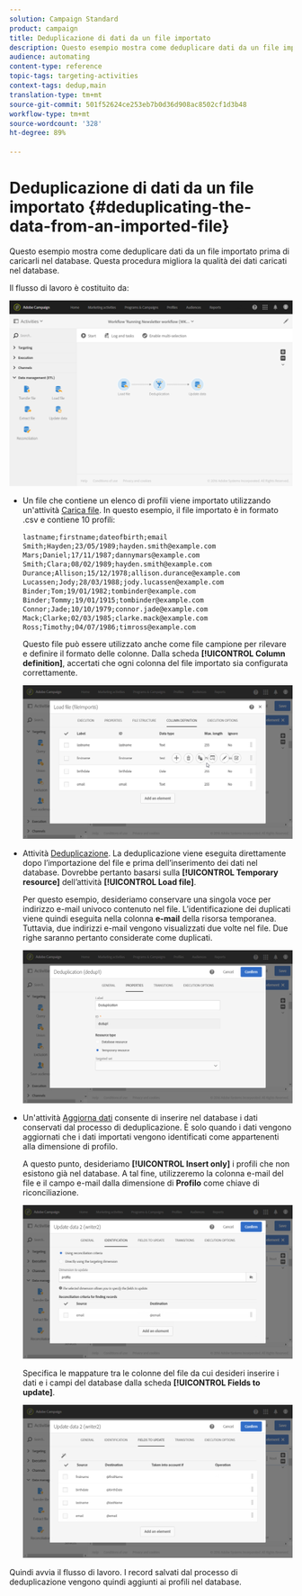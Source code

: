 ```yaml
---
solution: Campaign Standard
product: campaign
title: Deduplicazione di dati da un file importato
description: Questo esempio mostra come deduplicare dati da un file importato prima di caricarli nel database.
audience: automating
content-type: reference
topic-tags: targeting-activities
context-tags: dedup,main
translation-type: tm+mt
source-git-commit: 501f52624ce253eb7b0d36d908ac8502cf1d3b48
workflow-type: tm+mt
source-wordcount: '328'
ht-degree: 89%

---
```



# Deduplicazione di dati da un file importato {#deduplicating-the-data-from-an-imported-file}

Questo esempio mostra come deduplicare dati da un file importato prima di caricarli nel database. Questa procedura migliora la qualità dei dati caricati nel database.

Il flusso di lavoro è costituito da:

![](assets/deduplication_example2_workflow.png)

* Un file che contiene un elenco di profili viene importato utilizzando un&#39;attività [Carica file](../../automating/using/load-file.md). In questo esempio, il file importato è in formato .csv e contiene 10 profili:

   ```
   lastname;firstname;dateofbirth;email
   Smith;Hayden;23/05/1989;hayden.smith@example.com
   Mars;Daniel;17/11/1987;dannymars@example.com
   Smith;Clara;08/02/1989;hayden.smith@example.com
   Durance;Allison;15/12/1978;allison.durance@example.com
   Lucassen;Jody;28/03/1988;jody.lucassen@example.com
   Binder;Tom;19/01/1982;tombinder@example.com
   Binder;Tommy;19/01/1915;tombinder@example.com
   Connor;Jade;10/10/1979;connor.jade@example.com
   Mack;Clarke;02/03/1985;clarke.mack@example.com
   Ross;Timothy;04/07/1986;timross@example.com
   ```

   Questo file può essere utilizzato anche come file campione per rilevare e definire il formato delle colonne. Dalla scheda **[!UICONTROL Column definition]**, accertati che ogni colonna del file importato sia configurata correttamente.

   ![](assets/deduplication_example2_fileloading.png)

* Attività [Deduplicazione](../../automating/using/deduplication.md). La deduplicazione viene eseguita direttamente dopo l’importazione del file e prima dell’inserimento dei dati nel database. Dovrebbe pertanto basarsi sulla **[!UICONTROL Temporary resource]** dell’attività **[!UICONTROL Load file]**.

   Per questo esempio, desideriamo conservare una singola voce per indirizzo e-mail univoco contenuto nel file. L’identificazione dei duplicati viene quindi eseguita nella colonna **e-mail** della risorsa temporanea. Tuttavia, due indirizzi e-mail vengono visualizzati due volte nel file. Due righe saranno pertanto considerate come duplicati.

   ![](assets/deduplication_example2_dedup.png)

* Un&#39;attività [Aggiorna dati](../../automating/using/update-data.md) consente di inserire nel database i dati conservati dal processo di deduplicazione. È solo quando i dati vengono aggiornati che i dati importati vengono identificati come appartenenti alla dimensione di profilo.

   A questo punto, desideriamo **[!UICONTROL Insert only]** i profili che non esistono già nel database. A tal fine, utilizzeremo la colonna e-mail del file e il campo e-mail dalla dimensione di **Profilo** come chiave di riconciliazione.

   ![](assets/deduplication_example2_writer1.png)

   Specifica le mappature tra le colonne del file da cui desideri inserire i dati e i campi del database dalla scheda **[!UICONTROL Fields to update]**.

   ![](assets/deduplication_example2_writer2.png)

Quindi avvia il flusso di lavoro. I record salvati dal processo di deduplicazione vengono quindi aggiunti ai profili nel database.
